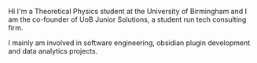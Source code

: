 Hi I'm a Theoretical Physics student at the University of Birmingham and I am the co-founder of UoB Junior Solutions, a student run tech consulting firm.  

I mainly am involved in software engineering, obsidian plugin development and data analytics projects.
